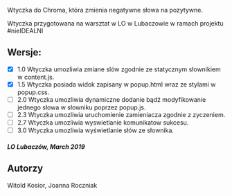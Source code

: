 Wtyczka do Chroma, która zmienia negatywne słowa na pozytywne.

Wtyczka przygotowana na warsztat w LO w Lubaczowie w ramach projektu #nieIDEALNI

## Wersje:
- [X] 1.0 Wtyczka umozliwia zmiane slów zgodnie ze statycznym słownikiem w content.js.
- [X] 1.5 Wtyczka posiada widok zapisany w popup.html wraz ze stylami w popup.css.
- [ ] 2.0 Wtyczka umozliwia dynamiczne dodanie bądź modyfikowanie jednego słowa w słowniku poprzez popup.js.
- [ ] 2.3 Wtyczka umozliwia uruchomienie zamieniacza zgodnie z zyczeniem.
- [ ] 2.7 Wtyczka umozliwia wyswietlanie komunikatow sukcesu.
- [ ] 3.0 Wtyczka umozliwia wyświetlanie słów ze słownika.

##### LO Lubaczów, March 2019 

## Autorzy
Witold Kosior, Joanna Roczniak
